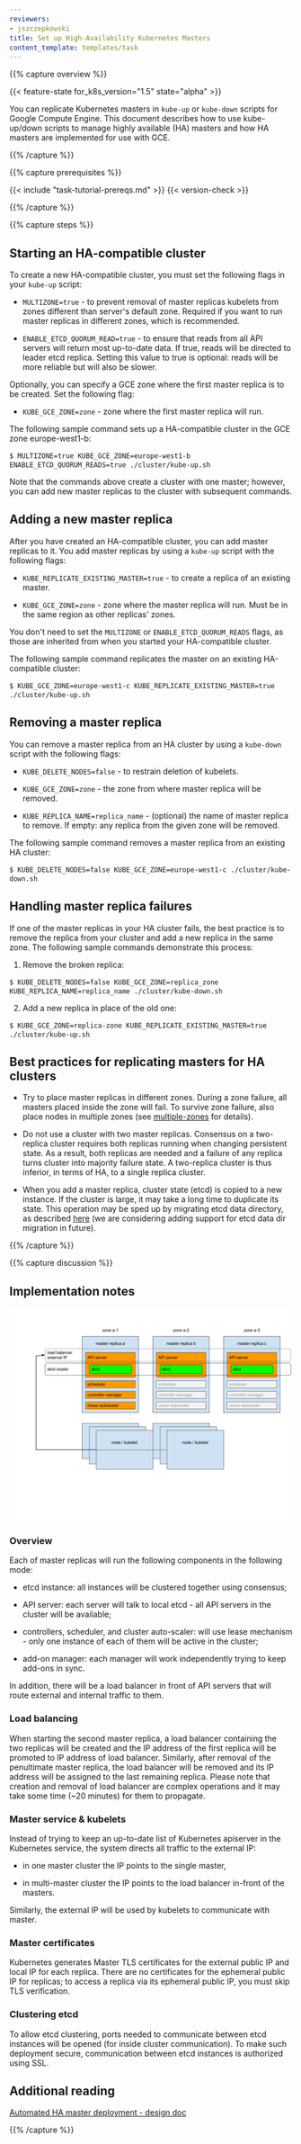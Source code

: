 ```yaml
---
reviewers:
- jszczepkowski
title: Set up High-Availability Kubernetes Masters
content_template: templates/task
---
```


{{% capture overview %}}

{{< feature-state for_k8s_version="1.5" state="alpha" >}}

You can replicate Kubernetes masters in `kube-up` or `kube-down` scripts for Google Compute Engine.
This document describes how to use kube-up/down scripts to manage highly available (HA) masters and how HA masters are implemented for use with GCE.

{{% /capture %}}


{{% capture prerequisites %}}

{{< include "task-tutorial-prereqs.md" >}} {{< version-check >}}

{{% /capture %}}

{{% capture steps %}}

## Starting an HA-compatible cluster

To create a new HA-compatible cluster, you must set the following flags in your `kube-up` script:

* `MULTIZONE=true` - to prevent removal of master replicas kubelets from zones different than server's default zone.
Required if you want to run master replicas in different zones, which is recommended.

* `ENABLE_ETCD_QUORUM_READ=true` - to ensure that reads from all API servers will return most up-to-date data.
If true, reads will be directed to leader etcd replica.
Setting this value to true is optional: reads will be more reliable but will also be slower.

Optionally, you can specify a GCE zone where the first master replica is to be created.
Set the following flag:

* `KUBE_GCE_ZONE=zone` - zone where the first master replica will run.

The following sample command sets up a HA-compatible cluster in the GCE zone europe-west1-b:

```shell
$ MULTIZONE=true KUBE_GCE_ZONE=europe-west1-b  ENABLE_ETCD_QUORUM_READS=true ./cluster/kube-up.sh
```

Note that the commands above create a cluster with one master;
however, you can add new master replicas to the cluster with subsequent commands.

## Adding a new master replica

After you have created an HA-compatible cluster, you can add master replicas to it.
You add master replicas by using a `kube-up` script with the following flags:

* `KUBE_REPLICATE_EXISTING_MASTER=true` - to create a replica of an existing
master.

* `KUBE_GCE_ZONE=zone` - zone where the master replica will run.
Must be in the same region as other replicas' zones.

You don't need to set the `MULTIZONE` or `ENABLE_ETCD_QUORUM_READS` flags,
as those are inherited from when you started your HA-compatible cluster.

The following sample command replicates the master on an existing HA-compatible cluster:

```shell
$ KUBE_GCE_ZONE=europe-west1-c KUBE_REPLICATE_EXISTING_MASTER=true ./cluster/kube-up.sh
```

## Removing a master replica

You can remove a master replica from an HA cluster by using a `kube-down` script with the following flags:

* `KUBE_DELETE_NODES=false` - to restrain deletion of kubelets.

* `KUBE_GCE_ZONE=zone` - the zone from where master replica will be removed.

* `KUBE_REPLICA_NAME=replica_name` - (optional) the name of master replica to remove.
If empty: any replica from the given zone will be removed.

The following sample command removes a master replica from an existing HA cluster:

```shell
$ KUBE_DELETE_NODES=false KUBE_GCE_ZONE=europe-west1-c ./cluster/kube-down.sh
```

## Handling master replica failures

If one of the master replicas in your HA cluster fails,
the best practice is to remove the replica from your cluster and add a new replica in the same zone.
The following sample commands demonstrate this process:

1. Remove the broken replica:

```shell
$ KUBE_DELETE_NODES=false KUBE_GCE_ZONE=replica_zone KUBE_REPLICA_NAME=replica_name ./cluster/kube-down.sh
```

<ol start="2"><li>Add a new replica in place of the old one:</li></ol>

```shell
$ KUBE_GCE_ZONE=replica-zone KUBE_REPLICATE_EXISTING_MASTER=true ./cluster/kube-up.sh
```

## Best practices for replicating masters for HA clusters

* Try to place master replicas in different zones. During a zone failure, all masters placed inside the zone will fail.
To survive zone failure, also place nodes in multiple zones
(see [multiple-zones](/docs/setup/multiple-zones/) for details).

* Do not use a cluster with two master replicas. Consensus on a two-replica cluster requires both replicas running when changing persistent state.
As a result, both replicas are needed and a failure of any replica turns cluster into majority failure state.
A two-replica cluster is thus inferior, in terms of HA, to a single replica cluster.

* When you add a master replica, cluster state (etcd) is copied to a new instance.
If the cluster is large, it may take a long time to duplicate its state.
This operation may be sped up by migrating etcd data directory, as described [here](https://coreos.com/etcd/docs/latest/admin_guide.html#member-migration)
(we are considering adding support for etcd data dir migration in future).

{{% /capture %}}

{{% capture discussion %}}

## Implementation notes

![ha-master-gce](https://github.com/kubernetes/website/blob/release-1.9/images/docs/ha-master-gce.png)

### Overview

Each of master replicas will run the following components in the following mode:

* etcd instance: all instances will be clustered together using consensus;

* API server: each server will talk to local etcd - all API servers in the cluster will be available;

* controllers, scheduler, and cluster auto-scaler: will use lease mechanism - only one instance of each of them will be active in the cluster;

* add-on manager: each manager will work independently trying to keep add-ons in sync.

In addition, there will be a load balancer in front of API servers that will route external and internal traffic to them.

### Load balancing

When starting the second master replica, a load balancer containing the two replicas will be created
and the IP address of the first replica will be promoted to IP address of load balancer.
Similarly, after removal of the penultimate master replica, the load balancer will be removed and its IP address will be assigned to the last remaining replica.
Please note that creation and removal of load balancer are complex operations and it may take some time (~20 minutes) for them to propagate.

### Master service & kubelets

Instead of trying to keep an up-to-date list of Kubernetes apiserver in the Kubernetes service,
the system directs all traffic to the external IP:

* in one master cluster the IP points to the single master,

* in multi-master cluster the IP points to the load balancer in-front of the masters.

Similarly, the external IP will be used by kubelets to communicate with master.

### Master certificates

Kubernetes generates Master TLS certificates for the external public IP and local IP for each replica.
There are no certificates for the ephemeral public IP for replicas;
to access a replica via its ephemeral public IP, you must skip TLS verification.

### Clustering etcd

To allow etcd clustering, ports needed to communicate between etcd instances will be opened (for inside cluster communication).
To make such deployment secure, communication between etcd instances is authorized using SSL.

## Additional reading

[Automated HA master deployment - design doc](https://git.k8s.io/community/contributors/design-proposals/cluster-lifecycle/ha_master.md)

{{% /capture %}}
